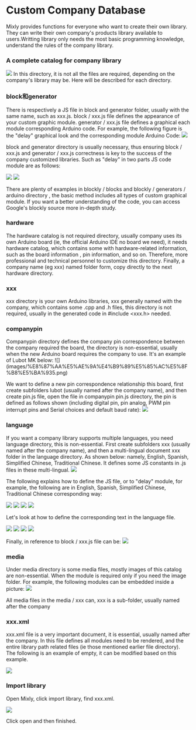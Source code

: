 # Custom Company Database
Mixly provides functions for everyone who want to create their own library. They can write their own company's products library available to users.Writting library only needs the most basic programming knowledge, understand the rules of the company library.

### A complete catalog for company library
![](images/%E8%87%AA%E5%AE%9A%E4%B9%89%E5%85%AC%E5%8F%B8%E5%BA%931.png)
In this directory, it is not all the files are required, depending on the company's library may be.
Here will be described for each directory.

### block和generator
There is respectively a JS file in block and generator folder, usually with the same name, such as xxx.js. 
block / xxx.js file defines the appearance of your custom graphic module.
generator / xxx.js file defines a graphical each module corresponding Arduino code. For example, the following figure is the "delay" graphical look and the corresponding module Arduino Code:
![](images/%E8%87%AA%E5%AE%9A%E4%B9%89%E5%85%AC%E5%8F%B8%E5%BA%932.png)

block and generator directory is usually necessary, thus ensuring block / xxx.js and generator / xxx.js correctness is key to the success of the company customized libraries.
Such as "delay" in two parts JS code module are as follows:

![](images/%E8%87%AA%E5%AE%9A%E4%B9%89%E5%85%AC%E5%8F%B8%E5%BA%933.png)
![](images/%E8%87%AA%E5%AE%9A%E4%B9%89%E5%85%AC%E5%8F%B8%E5%BA%934.png)


There are plenty of examples in  blockly / blocks and blockly / generators / arduino directory , the basic method includes all types of custom graphical module. If you want a better understanding of the code, you can access Google's blockly source more in-depth study.
### hardware
The hardware catalog is not required directory, usually company uses its own Arduino board (ie, the official Arduino IDE no board we need), it needs hardware catalog, which contains some with hardware-related information, such as the board information , pin information, and so on. Therefore, more professional and technical personnel to customize this directory. Finally, a company name (eg xxx) named folder form, copy directly to the next hardware directory.

### xxx
xxx directory is your own Arduino libraries, xxx generally named with the company, which contains some .cpp and .h files, this directory is not required, usually in the generated code in #include <xxx.h> needed.
### companypin
Companypin directory defines the company pin correspondence between the company required the board, the directory is non-essential, usually when the new Arduino board requires the company to use.
It's an example of Lubot MK below:
![]
(images/%E8%87%AA%E5%AE%9A%E4%B9%89%E5%85%AC%E5%8F%B8%E5%BA%935.png)

We want to define a new pin correspondence relationship this board, first create subfolders lubot (usually named after the company name), and then create pin.js file, open the file in companypin pin.js directory, the pin is defined as follows shown (including digital pin, pin analog, PWM pin interrupt pins and Serial choices and default baud rate):
![](images/%E8%87%AA%E5%AE%9A%E4%B9%89%E5%85%AC%E5%8F%B8%E5%BA%936.png)
### language
If you want a company library supports multiple languages, you need language directory, this is non-essential.
First create subfolders xxx (usually named after the company name), and then a multi-lingual document xxx folder in the language directory. As shown below: namely, English, Spanish, Simplified Chinese, Traditional Chinese. It defines some JS constants in .js files in these multi-lingual.
![](images/%E8%87%AA%E5%AE%9A%E4%B9%89%E5%85%AC%E5%8F%B8%E5%BA%937.png)

The following explains how to define the JS file, or to "delay" module, for example, the following are in English, Spanish, Simplified Chinese, Traditional Chinese corresponding way:

![](images/%E8%87%AA%E5%AE%9A%E4%B9%89%E5%85%AC%E5%8F%B8%E5%BA%938.png)
![](images/%E8%87%AA%E5%AE%9A%E4%B9%89%E5%85%AC%E5%8F%B8%E5%BA%939.png)
![](images/%E8%87%AA%E5%AE%9A%E4%B9%89%E5%85%AC%E5%8F%B8%E5%BA%9310.png)
![](images/%E8%87%AA%E5%AE%9A%E4%B9%89%E5%85%AC%E5%8F%B8%E5%BA%9311.png)

Let's look at how to define the corresponding text in the language file.

![](images/%E8%87%AA%E5%AE%9A%E4%B9%89%E5%85%AC%E5%8F%B8%E5%BA%9312.png)
![](images/%E8%87%AA%E5%AE%9A%E4%B9%89%E5%85%AC%E5%8F%B8%E5%BA%9313.png)
![](images/%E8%87%AA%E5%AE%9A%E4%B9%89%E5%85%AC%E5%8F%B8%E5%BA%9314.png)
![](images/%E8%87%AA%E5%AE%9A%E4%B9%89%E5%85%AC%E5%8F%B8%E5%BA%9315.png)

Finally, in reference to block / xxx.js file can be:
![](images/%E8%87%AA%E5%AE%9A%E4%B9%89%E5%85%AC%E5%8F%B8%E5%BA%9316.png)
### media

Under media directory is some media files, mostly images of this catalog are non-essential. When the module is required only if you need the image folder. For example, the following modules can be embedded inside a picture:
![](images/%E8%87%AA%E5%AE%9A%E4%B9%89%E5%85%AC%E5%8F%B8%E5%BA%9317.png)

All media files in the media / xxx can, xxx is a sub-folder, usually named after the company
### xxx.xml
xxx.xml file is a very important document, it is essential, usually named after the company. In this file defines all modules need to be rendered, and the entire library path related files (ie those mentioned earlier file directory).
The following is an example of empty, it can be modified based on this example.

![](images/%E8%87%AA%E5%AE%9A%E4%B9%89%E5%85%AC%E5%8F%B8%E5%BA%9318.png)

### Import library
Open Mixly, click import library, find xxx.xml.

![](images/%E8%87%AA%E5%AE%9A%E4%B9%89%E5%85%AC%E5%8F%B8%E5%BA%9319.png)

Click open and then finished.